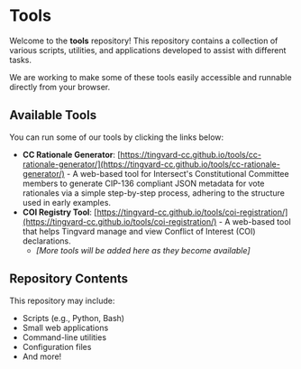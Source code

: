 # Tools

Welcome to the **tools** repository! This repository contains a collection of various scripts, utilities, and applications developed to assist with different tasks.

We are working to make some of these tools easily accessible and runnable directly from your browser.

## Available Tools

You can run some of our tools by clicking the links below:

* **CC Rationale Generator**: [https://tingvard-cc.github.io/tools/cc-rationale-generator/](https://tingvard-cc.github.io/tools/cc-rationale-generator/) - A web-based tool for Intersect's Constitutional Committee members to generate CIP-136 compliant JSON metadata for vote rationales via a simple step-by-step process, adhering to the structure used in early examples.
* **COI Registry Tool**: [https://tingvard-cc.github.io/tools/coi-registration/](https://tingvard-cc.github.io/tools/coi-registration/) - A web-based tool  that helps Tingvard manage and view Conflict of Interest (COI) declarations.
    * *[More tools will be added here as they become available]*

## Repository Contents

This repository may include:

* Scripts (e.g., Python, Bash)
* Small web applications
* Command-line utilities
* Configuration files
* And more!
